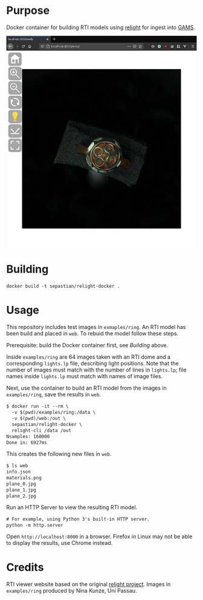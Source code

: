 # Purpose

Docker container for building RTI models using [relight](https://github.com/cnr-isti-vclab/relight) for ingest into [GAMS](https://gams.uni-graz.at/).

![Screenshot](examples/screenshot.jpg)

# Building

``` shell
docker build -t sepastian/relight-docker .
```

# Usage

This repository includes test images in `exmaples/ring`.
An RTI model has been build and placed in `web`.
To rebuid the model follow these steps.

Prerequisite: build the Docker container first, see _Building_ above.

Inside `examples/ring` are 64 images taken with an RTI dome and a corresponding `lights.lp` file, describing light positions.
Note that the number of images must match with the number of lines in `lights.lp`;
file names inside `lights.lp` must match with names of image files.

Next, use the container to build an RTI model from the images in `examples/ring`, save the results in `web`.

``` shell
$ docker run -it --rm \
  -v $(pwd)/examples/ring:/data \
  -v $(pwd)/web:/out \
  sepastian/relight-docker \
  relight-cli /data /out
Nsamples: 160000
Done in: 6927ms
```

This creates the following new files in `web`.

``` shell
$ ls web
info.json
materials.png
plane_0.jpg
plane_1.jpg
plane_2.jpg
```

Run an HTTP Server to view the resulting RTI model.

``` shell
# For example, using Python 3's built-in HTTP server.
python -m http.server
```

Open `http://localhost:8000` in a browser. Firefox in Linux may not be able to display the results, use Chrome instead.

# Credits

RTI viewer website based on the original [relight project](https://github.com/cnr-isti-vclab/relight).
Images in `examples/ring` produced by Nina Kunze, Uni Passau.
